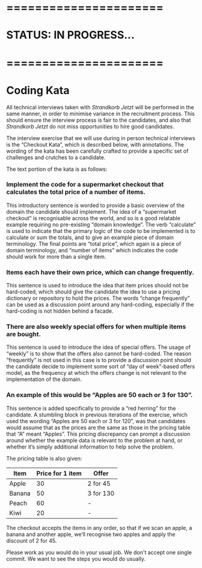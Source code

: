 # ======================
# STATUS: IN PROGRESS...
# ======================

# Coding Kata

All technical interviews taken with _Strandkorb Jetzt_ will be performed in the same manner, in order to minimise variance in the recruitment process. This should ensure the interview process is fair to the candidates, and also that _Strandkorb Jetzt_ do not miss opportunities to hire good candidates.

The interview exercise that we will use during in person technical interviews is the “Checkout Kata”, which is described below, with annotations. The wording of the kata has been carefully crafted to provide a specific set of challenges and crutches to a candidate.

The text portion of the kata is as follows:

### Implement the code for a supermarket checkout that calculates the total price of a number of items.
This introductory sentence is worded to provide a basic overview of the domain the candidate should implement. The idea of a “supermarket checkout” is recognisable across the world, and so is a good relatable example requiring no pre-existing “domain knowledge”. The verb “calculate” is used to indicate that the primary logic of the code to be implemented is to calculate or sum the totals, and to give an example piece of domain terminology. The final points are “total price”, which again is a piece of domain terminology, and “number of items” which indicates the code should work for more than a single item.

### Items each have their own price, which can change frequently.
This sentence is used to introduce the idea that item prices should not be hard-coded, which should give the candidate the idea to use a pricing dictionary or repository to hold the prices. The words “change frequently” can be used as a discussion point around any hard-coding, especially if the hard-coding is not hidden behind a facade.

### There are also weekly special offers for when multiple items are bought.
This sentence is used to introduce the idea of special offers. The usage of “weekly” is to show that the offers also cannot be hard-coded. The reason “frequently” is not used in this case is to provide a discussion point should the candidate decide to implement some sort of “day of week”-based offers model, as the frequency at which the offers change is not relevant to the implementation of the domain.

### An example of this would be “Apples are 50 each or 3 for 130”.
This sentence is added specifically to provide a “red herring” for the candidate. A stumbling block in previous iterations of the exercise, which used the wording “Apples are 50 each or 3 for 120”, was that candidates would assume that as the prices are the same as those in the pricing table that “A” meant “Apples”. This pricing discrepancy can prompt a discussion around whether the example data is relevant to the problem at hand, or whether it’s simply additional information to help solve the problem.

The pricing table is also given:

| Item   |Price for 1 item | Offer                |
|--------|-----------------|----------------------|
| Apple  | 30              | 2 for 45             |
| Banana | 50              | 3 for 130            |
| Peach  | 60              |  -                   |
| Kiwi   | 20              |  -                   |

The checkout accepts the items in any order, so that if we scan an apple, a banana and another apple, we’ll recognise two apples and apply the discount of 2 for 45.

Please work as you would do in your usual job. We don't accept one single commit. We want to see the steps you would do usually.
